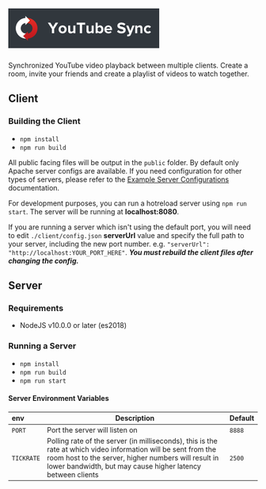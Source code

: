 # ![](./client/src/assets/logo-with-text.png)
Synchronized YouTube video playback between multiple clients. Create a room, invite your friends and create a playlist of videos to watch together.

## Client

### Building the Client
- `npm install`
- `npm run build`

All public facing files will be output in the `public` folder. By default only Apache server configs are available. If you need configuration for other types of servers, please refer to the [Example Server Configurations](https://router.vuejs.org/guide/essentials/history-mode.html#example-server-configurations) documentation.

For development purposes, you can run a hotreload server using `npm run start`. The server will be running at **localhost:8080**.

If you are running a server which isn't using the default port, you will need to edit `./client/config.json` **serverUrl** value and specify the full path to your server, including the new port number. e.g. `"serverUrl": "http://localhost:YOUR_PORT_HERE"`. ***You must rebuild the client files after changing the config.***

## Server

### Requirements
- NodeJS v10.0.0 or later (es2018)

### Running a Server
- `npm install`
- `npm run build`
- `npm run start`

#### Server Environment Variables
|env|Description|Default|
|:---|---|---|
|`PORT`|Port the server will listen on|`8888`|
|`TICKRATE`|Polling rate of the server (in milliseconds), this is the rate at which video information will be sent from the room host to the server, higher numbers will result in lower bandwidth, but may cause higher latency between clients|`2500`|
